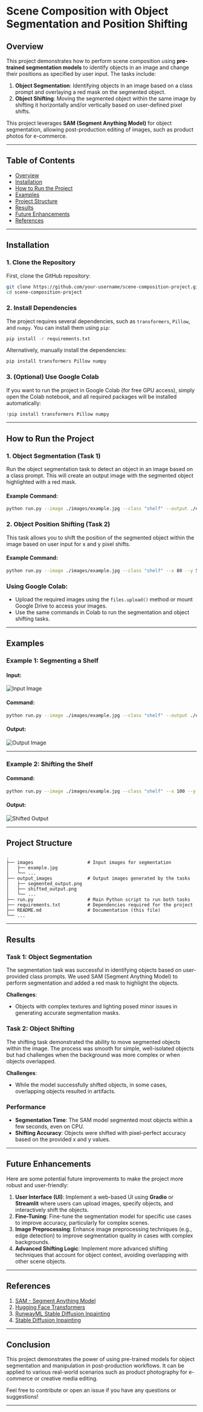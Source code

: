 # **Scene Composition with Object Segmentation and Position Shifting**

## **Overview**
This project demonstrates how to perform scene composition using **pre-trained segmentation models** to identify objects in an image and change their positions as specified by user input. The tasks include:
1. **Object Segmentation**: Identifying objects in an image based on a class prompt and overlaying a red mask on the segmented object.
2. **Object Shifting**: Moving the segmented object within the same image by shifting it horizontally and/or vertically based on user-defined pixel shifts.

This project leverages **SAM (Segment Anything Model)** for object segmentation, allowing post-production editing of images, such as product photos for e-commerce.

---

## **Table of Contents**
- [Overview](#overview)
- [Installation](#installation)
- [How to Run the Project](#how-to-run-the-project)
- [Examples](#examples)
- [Project Structure](#project-structure)
- [Results](#results)
- [Future Enhancements](#future-enhancements)
- [References](#references)

---

## **Installation**

### **1. Clone the Repository**
First, clone the GitHub repository:

```bash
git clone https://github.com/your-username/scene-composition-project.git
cd scene-composition-project
```

### **2. Install Dependencies**
The project requires several dependencies, such as `transformers`, `Pillow`, and `numpy`. You can install them using `pip`:

```bash
pip install -r requirements.txt
```

Alternatively, manually install the dependencies:

```bash
pip install transformers Pillow numpy
```

### **3. (Optional) Use Google Colab**
If you want to run the project in Google Colab (for free GPU access), simply open the Colab notebook, and all required packages will be installed automatically:

```python
!pip install transformers Pillow numpy
```

---

## **How to Run the Project**

### **1. Object Segmentation (Task 1)**

Run the object segmentation task to detect an object in an image based on a class prompt. This will create an output image with the segmented object highlighted with a red mask.

#### Example Command:
```bash
python run.py --image ./images/example.jpg --class "shelf" --output ./output_images/segmented_output.png
```

### **2. Object Position Shifting (Task 2)**

This task allows you to shift the position of the segmented object within the image based on user input for x and y pixel shifts.

#### Example Command:
```bash
python run.py --image ./images/example.jpg --class "shelf" --x 80 --y 50 --output ./output_images/shifted_output.png
```

### **Using Google Colab**:
- Upload the required images using the `files.upload()` method or mount Google Drive to access your images.
- Use the same commands in Colab to run the segmentation and object shifting tasks.

---

## **Examples**

### **Example 1: Segmenting a Shelf**
#### Input:
![Input Image](./images/example.jpg)
#### Command:
```bash
python run.py --image ./images/example.jpg --class "shelf" --output ./output_images/segmented_output.png
```
#### Output:
![Output Image](./output_images/segmented_output.png)

---

### **Example 2: Shifting the Shelf**
#### Command:
```bash
python run.py --image ./images/example.jpg --class "shelf" --x 100 --y 50 --output ./output_images/shifted_output.png
```
#### Output:
![Shifted Output](./output_images/shifted_output.png)

---

## **Project Structure**

```
.
├── images                    # Input images for segmentation
│   ├── example.jpg
│   └── ...                   
├── output_images             # Output images generated by the tasks
│   ├── segmented_output.png
│   ├── shifted_output.png
│   └── ...
├── run.py                    # Main Python script to run both tasks
├── requirements.txt          # Dependencies required for the project
├── README.md                 # Documentation (this file)
└── ...
```

---

## **Results**

### **Task 1: Object Segmentation**
The segmentation task was successful in identifying objects based on user-provided class prompts. We used SAM (Segment Anything Model) to perform segmentation and added a red mask to highlight the objects.

**Challenges**:
- Objects with complex textures and lighting posed minor issues in generating accurate segmentation masks.

### **Task 2: Object Shifting**
The shifting task demonstrated the ability to move segmented objects within the image. The process was smooth for simple, well-isolated objects but had challenges when the background was more complex or when objects overlapped.

**Challenges**:
- While the model successfully shifted objects, in some cases, overlapping objects resulted in artifacts.

### **Performance**
- **Segmentation Time**: The SAM model segmented most objects within a few seconds, even on CPU.
- **Shifting Accuracy**: Objects were shifted with pixel-perfect accuracy based on the provided x and y values.

---

## **Future Enhancements**

Here are some potential future improvements to make the project more robust and user-friendly:
1. **User Interface (UI)**: Implement a web-based UI using **Gradio** or **Streamlit** where users can upload images, specify objects, and interactively shift the objects.
2. **Fine-Tuning**: Fine-tune the segmentation model for specific use cases to improve accuracy, particularly for complex scenes.
3. **Image Preprocessing**: Enhance image preprocessing techniques (e.g., edge detection) to improve segmentation quality in cases with complex backgrounds.
4. **Advanced Shifting Logic**: Implement more advanced shifting techniques that account for object context, avoiding overlapping with other scene objects.

---

## **References**

1. [SAM - Segment Anything Model](https://segment-anything.com/)
2. [Hugging Face Transformers](https://huggingface.co/transformers/)
3. [RunwayML Stable Diffusion Inpainting](https://huggingface.co/runwayml/stable-diffusion-inpainting)
4. [Stable Diffusion Inpainting](https://huggingface.co/stabilityai/stable-diffusion-2-inpainting)

---

## **Conclusion**
This project demonstrates the power of using pre-trained models for object segmentation and manipulation in post-production workflows. It can be applied to various real-world scenarios such as product photography for e-commerce or creative media editing.

Feel free to contribute or open an issue if you have any questions or suggestions!

---

